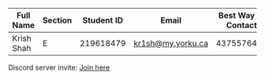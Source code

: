 | Full Name   | Section | Student ID | Email               | Best Way to Contact | Discord Username |
|-------------|---------|------------|---------------------|---------------------|------------------|
| Krish Shah  | E       | 219618479  | kr1sh@my.yorku.ca  | 4375576404          | colloix          |

Discord server invite: [Join here](https://discord.gg/Dh8gNrWUJk)
